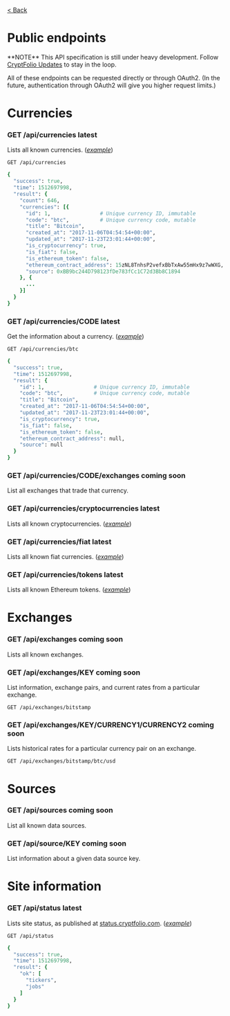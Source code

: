 [< Back](../)

# Public endpoints

<section class="warning">**NOTE** This API specification is still under heavy development. Follow <a href="https://support.cryptfolio.com/s1-general/updates">CryptFolio Updates</a> to stay in the loop.</section>

All of these endpoints can be requested directly or through OAuth2. (In the future, authentication through OAuth2 will give you higher request limits.)

# Currencies

### GET /api/currencies <span class="latest">latest</span>

Lists all known currencies. (_[example](https://cryptfolio.com/api/currencies)_)

```
GET /api/currencies
```

```ruby
{
  "success": true,
  "time": 1512697998,
  "result": {
    "count": 646,
    "currencies": [{
      "id": 1,                # Unique currency ID, immutable
      "code": "btc",          # Unique currency code, mutable
      "title": "Bitcoin",
      "created_at": "2017-11-06T04:54:54+00:00",
      "updated_at": "2017-11-23T23:01:44+00:00",
      "is_cryptocurrency": true,
      "is_fiat": false,
      "is_ethereum_token": false,
      "ethereum_contract_address": 15zNL8TnhsP2vefxBbTxAw55mHx9z7wWXG,
      "source": 0xBB9bc244D798123fDe783fCc1C72d3Bb8C1894
    }, {
      ...
    }]
  }
}
```

### GET /api/currencies/CODE <span class="latest">latest</span>

Get the information about a currency. (_[example](https://cryptfolio.com/api/currencies/btc)_)

```
GET /api/currencies/btc
```

```ruby
{
  "success": true,
  "time": 1512697998,
  "result": {
    "id": 1,                # Unique currency ID, immutable
    "code": "btc",          # Unique currency code, mutable
    "title": "Bitcoin",
    "created_at": "2017-11-06T04:54:54+00:00",
    "updated_at": "2017-11-23T23:01:44+00:00",
    "is_cryptocurrency": true,
    "is_fiat": false,
    "is_ethereum_token": false,
    "ethereum_contract_address": null,
    "source": null
  }
}
```

### GET /api/currencies/CODE/exchanges <span class="coming">coming soon</span>

List all exchanges that trade that currency.

### GET /api/currencies/cryptocurrencies <span class="latest">latest</span>

Lists all known cryptocurrencies. (_[example](https://cryptfolio.com/api/currencies/cryptocurrencies)_)

### GET /api/currencies/fiat <span class="latest">latest</span>

Lists all known fiat currencies. (_[example](https://cryptfolio.com/api/currencies/fiat)_)

### GET /api/currencies/tokens <span class="latest">latest</span>

Lists all known Ethereum tokens. (_[example](https://cryptfolio.com/api/currencies/tokens)_)

# Exchanges

### GET /api/exchanges <span class="coming">coming soon</span>

Lists all known exchanges.

### GET /api/exchanges/KEY <span class="coming">coming soon</span>

List information, exchange pairs, and current rates from a particular exchange.

```
GET /api/exchanges/bitstamp
```

### GET /api/exchanges/KEY/CURRENCY1/CURRENCY2 <span class="coming">coming soon</span>

Lists historical rates for a particular currency pair on an exchange.

```
GET /api/exchanges/bitstamp/btc/usd
```

# Sources

### GET /api/sources <span class="coming">coming soon</span>

List all known data sources.

### GET /api/source/KEY <span class="coming">coming soon</span>

List information about a given data source key.

# Site information

### GET /api/status <span class="latest">latest</span>

Lists site status, as published at [status.cryptfolio.com](https://status.cryptfolio.com). (_[example](https://cryptfolio.com/api/status)_)

```
GET /api/status
```

```ruby
{
  "success": true,
  "time": 1512697998,
  "result": {
    "ok": [
      "tickers",
      "jobs"
    ]
  }
}
```
